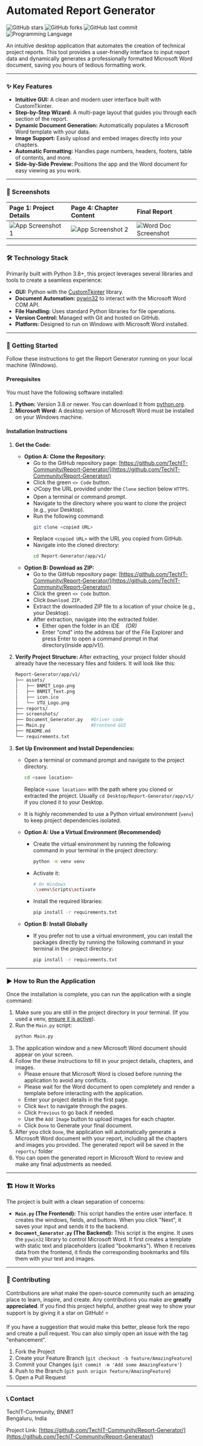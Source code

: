 # Automated Report Generator

![GitHub stars](https://img.shields.io/github/stars/TechIT-Community/Report-Generator?style=for-the-badge)
![GitHub forks](https://img.shields.io/github/forks/TechIT-Community/Report-Generator?style=for-the-badge)
![GitHub last commit](https://img.shields.io/github/last-commit/TechIT-Community/Report-Generator?style=for-the-badge)
![Programming Language](https://img.shields.io/github/languages/top/TechIT-Community/Report-Generator)

An intuitive desktop application that automates the creation of technical project reports. This tool provides a user-friendly interface to input report data and dynamically generates a professionally formatted Microsoft Word document, saving you hours of tedious formatting work.

---

### ✨ Key Features

* **Intuitive GUI:** A clean and modern user interface built with CustomTkinter.
* **Step-by-Step Wizard:** A multi-page layout that guides you through each section of the report.
* **Dynamic Document Generation:** Automatically populates a Microsoft Word template with your data.
* **Image Support:** Easily upload and embed images directly into your chapters.
* **Automatic Formatting:** Handles page numbers, headers, footers, table of contents, and more.
* **Side-by-Side Preview:** Positions the app and the Word document for easy viewing as you work.

---

### 📸 Screenshots


| Page 1: Project Details | Page 4: Chapter Content | Final Report |
| :---------------------- | :---------------------- | :----------- |
| ![App Screenshot 1](./screenshots/screenshot-1.png) | ![App Screenshot 2](./screenshots/screenshot-2.png) | ![Word Doc Screenshot](./screenshots/screenshot-3.png) |

---

### 🛠️ Technology Stack
Primarily built with Python 3.8+, this project leverages several libraries and tools to create a seamless experience:
* **GUI:** Python with the [CustomTkinter](https://github.com/TomSchimansky/CustomTkinter) library.
* **Document Automation:** [pywin32](https://pypi.org/project/pypiwin32/) to interact with the Microsoft Word COM API.
* **File Handling:** Uses standard Python libraries for file operations.
* **Version Control:** Managed with Git and hosted on GitHub.
* **Platform:** Designed to run on Windows with Microsoft Word installed.

---

### 🚀 Getting Started

Follow these instructions to get the Report Generator running on your local machine (Windows).

#### Prerequisites

You must have the following software installed:

1.  **Python:** Version 3.8 or newer. You can download it from [python.org](https://www.python.org/downloads/).
2.  **Microsoft Word:** A desktop version of Microsoft Word must be installed on your Windows machine.

#### Installation Instructions

1.  **Get the Code:**
    * **Option A: Clone the Repository:**
        * Go to the GitHub repository page: [https://github.com/TechIT-Community/Report-Generator/](https://github.com/TechIT-Community/Report-Generator/)
        * Click the green `<> Code` button.
        * `📋`Copy the URL provided under the `Clone` section below `HTTPS`.
        * Open a terminal or command prompt.
        * Navigate to the directory where you want to clone the project (e.g., your Desktop).
        * Run the following command:
            ```bash
            git clone <copied URL>
            ```
        * Replace `<copied URL>` with the URL you copied from GitHub.
        * Navigate into the cloned directory:
            ```bash
            cd Report-Generator/app/v1/
            ```
    * **Option B: Download as ZIP:**
        * Go to the GitHub repository page: [https://github.com/TechIT-Community/Report-Generator/](https://github.com/TechIT-Community/Report-Generator/)
        * Click the green `<> Code` button.
        * Click `Download ZIP`.
        * Extract the downloaded ZIP file to a location of your choice (e.g., your Desktop).
        * After extraction, navigate into the extracted folder. 
            - Either open the folder in an IDE &nbsp;&nbsp; *(OR)* 
            - Enter "cmd" into the address bar of the File Explorer and press Enter to open a command prompt in that directory(inside app/v1/).

2.  **Verify Project Structure:**
    After extracting, your project folder should already have the necessary files and folders. It will look like this:

    ```bash
    Report-Generator/app/v1/
    ├── assets/
    │   ├── BNMIT_Logo.png
    │   ├── BNMIT_Text.png
    │   ├── icon.ico
    │   └── VTU_Logo.png
    ├── reports/
    ├── screenshots/
    ├── Document_Generator.py   #Driver code
    ├── Main.py                 #Frontend GUI
    ├── README.md
    └── requirements.txt
    ```

3.  **Set Up Environment and Install Dependencies:**
    * Open a terminal or command prompt and navigate to the project directory.
        ```bash
        cd <save location>
        ```
        Replace `<save location>` with the path where you cloned or extracted the project.
        Usually `cd Desktop/Report-Generator/app/v1/` if you cloned it to your Desktop.
    * It is highly recommended to use a Python virtual environment (`venv`) to keep project dependencies isolated.

    * **Option A: Use a Virtual Environment (Recommended)**
        * Create the virtual environment by running the following command in your terminal in the project directory:
            <a id="venv-setup"></a>
            ```bash
            python -m venv venv
            ```
        * Activate it:
            ```bash
            # On Windows
            .\venv\Scripts\activate
            ```
        * Install the required libraries:
            ```bash
            pip install -r requirements.txt
            ```

    * **Option B: Install Globally**
        * If you prefer not to use a virtual environment, you can install the packages directly by running the following command in your terminal in the project directory:
            ```bash
            pip install -r requirements.txt
            ```

---

### ▶️ How to Run the Application

Once the installation is complete, you can run the application with a single command:

1.  Make sure you are still in the project directory in your terminal. (If you used a venv, [ensure it is active](#venv-setup)).
2.  Run the `Main.py` script:
    ```bash
    python Main.py
    ```
3.  The application window and a new Microsoft Word document should appear on your screen.
4.  Follow the these instructions to fill in your project details, chapters, and images.
    -   Please ensure that Microsoft Word is closed before running the application to avoid any conflicts.
    -   Please wait for the Word document to open completely and render a template before interacting with the application.
    -   Enter your project details in the first page.
    -   Click `Next` to navigate through the pages.
    -   Click `Previous` to go back if needed.
    -   Use the `Add Image` button to upload images for each chapter.
    -   Click `Done` to Generate your final document.
5.  After you click `Done`, the application will automatically generate a Microsoft Word document with your report, including all the chapters and images you provided. The generated report will be saved in the `reports/` folder 
6.  You can open the generated report in Microsoft Word to review and make any final adjustments as needed.

---

### 🏗️ How It Works

The project is built with a clean separation of concerns:

* **`Main.py` (The Frontend):** This script handles the entire user interface. It creates the windows, fields, and buttons. When you click "Next", it saves your input and sends it to the backend.
* **`Document_Generator.py` (The Backend):** This script is the engine. It uses the `pywin32` library to control Microsoft Word. It first creates a template with static text and placeholders (called "bookmarks"). When it receives data from the frontend, it finds the corresponding bookmarks and fills them with your text and images.

---

### 🤝 Contributing

Contributions are what make the open-source community such an amazing place to learn, inspire, and create. Any contributions you make are **greatly appreciated**. If you find this project helpful, another great way to show your support is by giving it a star on GitHub! ⭐

If you have a suggestion that would make this better, please fork the repo and create a pull request. You can also simply open an issue with the tag "enhancement".


1.  Fork the Project
2.  Create your Feature Branch (`git checkout -b feature/AmazingFeature`)
3.  Commit your Changes (`git commit -m 'Add some AmazingFeature'`)
4.  Push to the Branch (`git push origin feature/AmazingFeature`)
5.  Open a Pull Request

---

### 📞 Contact

TechIT-Community, BNMIT <br> 
Bengaluru, India

Project Link: [https://github.com/TechIT-Community/Report-Generator/](https://github.com/TechIT-Community/Report-Generator/)
